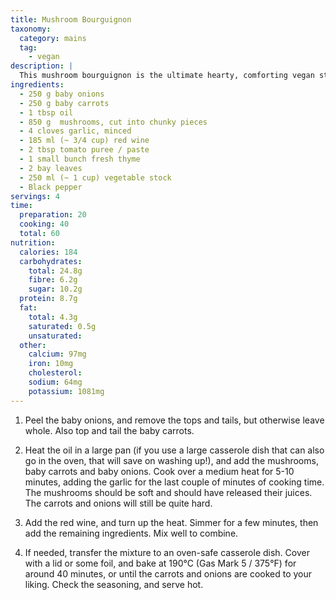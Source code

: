```yaml
---
title: Mushroom Bourguignon
taxonomy:
  category: mains
  tag:
    - vegan
description: |
  This mushroom bourguignon is the ultimate hearty, comforting vegan stew (and it's also surprisingly low calorie!).
ingredients:
  - 250 g baby onions
  - 250 g baby carrots
  - 1 tbsp oil
  - 850 g  mushrooms, cut into chunky pieces
  - 4 cloves garlic, minced
  - 185 ml (~ 3/4 cup) red wine
  - 2 tbsp tomato puree / paste
  - 1 small bunch fresh thyme
  - 2 bay leaves
  - 250 ml (~ 1 cup) vegetable stock
  - Black pepper
servings: 4
time:
  preparation: 20
  cooking: 40
  total: 60
nutrition:
  calories: 184
  carbohydrates:
    total: 24.8g
    fibre: 6.2g
    sugar: 10.2g
  protein: 8.7g
  fat:
    total: 4.3g
    saturated: 0.5g
    unsaturated:
  other:
    calcium: 97mg
    iron: 10mg
    cholesterol:
    sodium: 64mg
    potassium: 1081mg
---
```


1. Peel the baby onions, and remove the tops and tails, but otherwise leave whole. Also top and tail the baby carrots.

2. Heat the oil in a large pan (if you use a large casserole dish that can also go in the oven, that will save on washing up!), and add the mushrooms, baby carrots and baby onions. Cook over a medium heat for 5-10 minutes, adding the garlic for the last couple of minutes of cooking time. The mushrooms should be soft and should have released their juices. The carrots and onions will still be quite hard.

3. Add the red wine, and turn up the heat. Simmer for a few minutes, then add the remaining ingredients. Mix well to combine.

4. If needed, transfer the mixture to an oven-safe casserole dish. Cover with a lid or some foil, and bake at 190°C (Gas Mark 5 / 375°F) for around 40 minutes, or until the carrots and onions are cooked to your liking. Check the seasoning, and serve hot.

